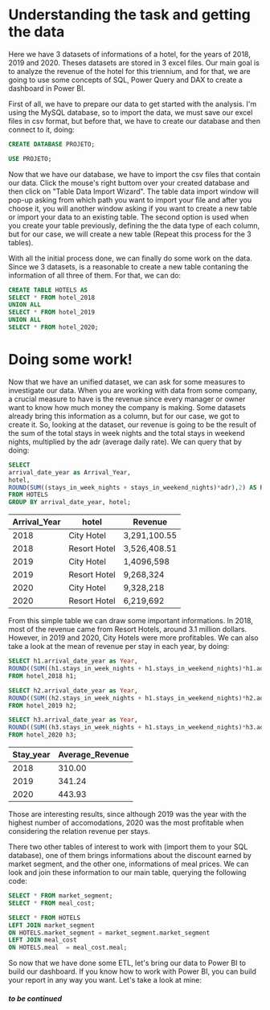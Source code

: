 # Understanding the task and getting the data
Here we have 3 datasets of informations of a hotel, for the years of 2018, 2019 and 2020. Theses datasets are stored in 3 excel files. Our main goal is to analyze the revenue of the hotel for this triennium, and for that, we are going to use some concepts of SQL, Power Query and DAX to create a dashboard in Power BI.

First of all, we have to prepare our data to get started with the analysis. I'm using the MySQL database, so to import the data, we must save our excel files in csv format, but before that, we have to create our database and then connect to it, doing:

```sql
CREATE DATABASE PROJETO;
```
```sql
USE PROJETO;
```
Now that we have our database, we have to import the csv files that contain our data. Click the mouse's right buttom over your created database and then click on "Table Data Import Wizard". The table data import window will pop-up asking from which path you want to import your file and after you choose it, you will another window asking if you want to create a new table or import your data to an existing table. The second option is used when you create your table previously, defining the the data type of each column, but for our case, we will create a new table (Repeat this process for the 3 tables).

With all the initial process done, we can finally do some work on the data. Since we 3 datasets, is a reasonable to create a new table contaning the information of all three of them. For that, we can do:
```sql
CREATE TABLE HOTELS AS
SELECT * FROM hotel_2018
UNION ALL
SELECT * FROM hotel_2019
UNION ALL
SELECT * FROM hotel_2020;
```
# Doing some work!
Now that we have an unified dataset, we can ask for some measures to investigate our data. When you are working with data from some company, a crucial measure to have is the revenue since every manager or owner want to know how much money the company is making. Some datasets already bring this information as a column, but for our case, we got to create it. So, looking at the dataset, our revenue is going to be the result of the sum of the total stays in week nights and the total stays in weekend nights, multiplied by the adr (average daily rate). We can query that by doing:
```sql
SELECT 
arrival_date_year as Arrival_Year,
hotel,
ROUND(SUM((stays_in_week_nights + stays_in_weekend_nights)*adr),2) AS Revenue
FROM HOTELS
GROUP BY arrival_date_year, hotel;
```
| Arrival_Year   | hotel        | Revenue    |
|----------------|--------------|------------|
| 2018           | City Hotel   | 3,291,100.55 |
| 2018           | Resort Hotel | 3,526,408.51 |
| 2019           | City Hotel   | 1,4096,598 |
| 2019           | Resort Hotel | 9,268,324 |
| 2020           | City Hotel   | 9,328,218 |
| 2020           | Resort Hotel | 6,219,692 |

From this simple table we can draw some important informations. In 2018, most of the revenue came from Resort Hotels, around 3.1 million dollars. However, in 2019 and 2020, City Hotels were more profitables. We can also take a look at the mean of revenue per stay in each year, by doing:
``` sql
SELECT h1.arrival_date_year as Year, 
ROUND((SUM((h1.stays_in_week_nights + h1.stays_in_weekend_nights)*h1.adr))/COUNT(*),2) AS Average_Revenue
FROM hotel_2018 h1;
```
``` sql
SELECT h2.arrival_date_year as Year, 
ROUND((SUM((h2.stays_in_week_nights + h1.stays_in_weekend_nights)*h2.adr))/COUNT(*),2) AS Average_Revenue
FROM hotel_2019 h2;
```
``` sql
SELECT h3.arrival_date_year as Year, 
ROUND((SUM((h3.stays_in_week_nights + h1.stays_in_weekend_nights)*h3.adr))/COUNT(*),2) AS Average_Revenue
FROM hotel_2020 h3;
```
| Stay_year         | Average_Revenue | 
|-------------------|--------------|
| 2018              | 310.00   | 
| 2019              | 341.24   |
| 2020              | 443.93   |

Those are interesting results, since although 2019 was the year with the highest number of accomodations, 2020 was the most profitable when considering the relation revenue per stays.

There two other tables of interest to work with (import them to your SQL database), one of them brings informations about the discount earned by market segment, and the other one, informations of meal prices. We can look and join these information to our main table, querying the following code:
``` sql
SELECT * FROM market_segment;
SELECT * FROM meal_cost;
```
``` sql
SELECT * FROM HOTELS
LEFT JOIN market_segment
ON HOTELS.market_segment = market_segment.market_segment
LEFT JOIN meal_cost
ON HOTELS.meal  = meal_cost.meal;
```
So now that we have done some ETL, let's bring our data to Power BI to build our dashboard. If you know how to work with Power BI, you can build your report in any way you want. Let's take a look at mine:

##### to be continued #####



